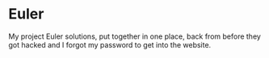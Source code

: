 Euler
=====

My project Euler solutions, put together in one place, back from before they got hacked and I forgot my password to get into the website.
